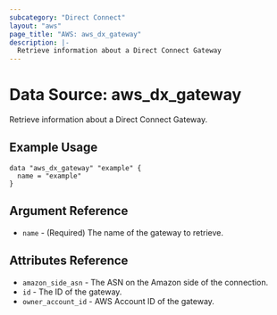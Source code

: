 ```yaml
---
subcategory: "Direct Connect"
layout: "aws"
page_title: "AWS: aws_dx_gateway"
description: |-
  Retrieve information about a Direct Connect Gateway
---
```


# Data Source: aws_dx_gateway

Retrieve information about a Direct Connect Gateway.

## Example Usage

```hcl
data "aws_dx_gateway" "example" {
  name = "example"
}
```

## Argument Reference

* `name` - (Required) The name of the gateway to retrieve.

## Attributes Reference

* `amazon_side_asn` - The ASN on the Amazon side of the connection.
* `id` - The ID of the gateway.
* `owner_account_id` - AWS Account ID of the gateway.
